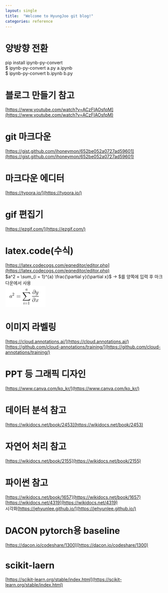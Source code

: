 ```yaml
---
layout: single
title:  "Welcome to HyungJoo git blog!"
categories: reference
---
```


# 양방향 전환       
pip install ipynb-py-convert    
$ ipynb-py-convert a.py a.ipynb         
$ ipynb-py-convert b.ipynb b.py     

# 블로그 만들기 참고  
[https://www.youtube.com/watch?v=ACzFIAOsfpM](https://www.youtube.com/watch?v=ACzFIAOsfpM)   

# git 마크다운
[https://gist.github.com/ihoneymon/652be052a0727ad59601](https://gist.github.com/ihoneymon/652be052a0727ad59601)
  
# 마크다운 에디터  
[https://typora.io/](https://typora.io/)  

# gif 편집기
[https://ezgif.com/](https://ezgif.com/)

# latex.code(수식)
[https://latex.codecogs.com/eqneditor/editor.php](https://latex.codecogs.com/eqneditor/editor.php)     
$a^2 = \sum_{i = 1}^{a} \frac{\partial y}{\partial x}$ -> $를 양쪽에 입력 후 마크다운에서 사용      
![latex](/assets/images/latex.PNG)

# 이미지 라벨링
[https://cloud.annotations.ai/](https://cloud.annotations.ai/)      
[https://github.com/cloud-annotations/training/](https://github.com/cloud-annotations/training/)

# PPT 등 그래픽 디자인
[https://www.canva.com/ko_kr/](https://www.canva.com/ko_kr/)

# 데이터 분석 참고
[https://wikidocs.net/book/2453](https://wikidocs.net/book/2453)

# 자연어 처리 참고
[https://wikidocs.net/book/2155](https://wikidocs.net/book/2155)

# 파이썬 참고
[https://wikidocs.net/book/1657](https://wikidocs.net/book/1657)    
[https://wikidocs.net/4319](https://wikidocs.net/4319)  
시각화[https://jehyunlee.github.io/](https://jehyunlee.github.io/)

# DACON pytorch용 baseline
[https://dacon.io/codeshare/1300](https://dacon.io/codeshare/1300)

# scikit-laern
[https://scikit-learn.org/stable/index.html](https://scikit-learn.org/stable/index.html)

